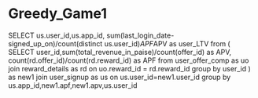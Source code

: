 # Greedy_Game1
SELECT us.user_id,us.app_id,
sum(last_login_date-signed_up_on)/count(distinct us.user_id)*APF*APV
	as user_LTV
from (
SELECT user_id,sum(total_revenue_in_paise)/count(offer_id) as APV,
count(rd.offer_id)/count(rd.reward_id) as APF
from user_offer_comp as uo
join reward_details as rd on uo.reward_id = rd.reward_id
group by user_id ) as new1
join user_signup as us
on us.user_id=new1.user_id
group by us.app_id,new1.apf,new1.apv,us.user_id
